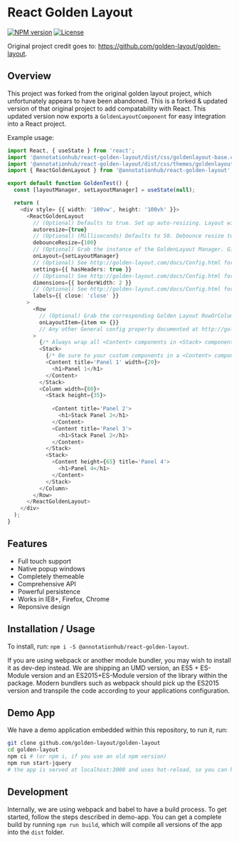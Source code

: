 # React Golden Layout
[![NPM version](https://img.shields.io/npm/v/@annotationhub/react-golden-layout)](https://www.npmjs.com/package/@annotationhub/react-golden-layout) [![License](https://img.shields.io/github/license/golden-layout/golden-layout)](https://img.shields.io/github/license/golden-layout/golden-layout)

Original project credit goes to: https://github.com/golden-layout/golden-layout.

## Overview
This project was forked from the original golden layout project, which unfortunately appears to have been abandoned. This is a forked & updated version of that original project to add compatability with React. This updated version now exports a `GoldenLayoutComponent` for easy integration into a React project.

Example usage:
```typescript
import React, { useState } from 'react';
import '@annotationhub/react-golden-layout/dist/css/goldenlayout-base.css';
import '@annotationhub/react-golden-layout/dist/css/themes/goldenlayout-dark-theme.css';
import { ReactGoldenLayout } from '@annotationhub/react-golden-layout';

export default function GoldenTest() {
  const [layoutManager, setLayoutManager] = useState(null);

  return (
    <div style= {{ width: '100vw', height: '100vh' }}>
      <ReactGoldenLayout
        // (Optional) Defaults to true. Set up auto-resizing. Layout will resize when the window resizes.
        autoresize={true}
        // (Optional) (Milliseconds) Defaults to 50. Debounce resize to prevent excessive re-renders.
        debounceResize={100}
        // (Optional) Grab the instance of the GoldenLayout Manager. Gives you full access to GL API.
        onLayout={setLayoutManager}
        // (Optional) See http://golden-layout.com/docs/Config.html for all settings.
        settings={{ hasHeaders: true }}
        // (Optional) See http://golden-layout.com/docs/Config.html for all dimensions.
        dimensions={{ borderWidth: 2 }}
        // (Optional) See http://golden-layout.com/docs/Config.html for all label options.
        labels={{ close: 'close' }}
      >
        <Row
          // (Optional) Grab the corresponding Golden Layout RowOrColumn instance.
          onLayoutItem={item => {}}
          // Any other General config property documented at http://golden-layout.com/docs/ItemConfig.html is valid.
        >
          {/* Always wrap all <Content> components in <Stack> components. */}
          <Stack>
            {/* Be sure to your custom components in a <Content> component. */}
            <Content title='Panel 1' width={20}>
              <h1>Panel 1</h1>
            </Content>
          </Stack>
          <Column width={80}>
            <Stack height={35}>
              
              <Content title='Panel 2'>
                <h1>Stack Panel 2</h1>
              </Content>
              <Content title='Panel 3'>
                <h1>Stack Panel 2</h1>
              </Content>
            </Stack>
            <Stack>
              <Content height={65} title='Panel 4'>
                <h1>Panel 4</h1>
              </Content>
            </Stack>
          </Column>
        </Row>
      </ReactGoldenLayout>
    </div>
  );
}
```



## Features

* Full touch support
* Native popup windows
* Completely themeable
* Comprehensive API
* Powerful persistence
* Works in IE8+, Firefox, Chrome
* Reponsive design


## Installation / Usage

To install, run: `npm i -S @annotationhub/react-golden-layout`.

If you are using webpack or another module bundler, you may wish to install it as dev-dep instead. 
We are shipping an UMD version, an ES5 + ES-Module version and an ES2015+ES-Module version of the library within the package.
Modern bundlers such as webpack should pick up the ES2015 version and transpile the code according to your applications configuration.

## Demo App

We have a demo application embedded within this repository, to run it, run:

```sh
git clone github.com/golden-layout/golden-layout
cd golden-layout
npm ci # (or npm i, if you use an old npm version)
npm run start-jquery
# the app is served at localhost:3000 and uses hot-reload, so you can hack right away within the library and the application.
```

## Development

Internally, we are using webpack and babel to have a build process. 
To get started, follow the steps described in demo-app. 
You can get a complete build by running `npm run build`, which will compile all versions of the app into the `dist` folder.

